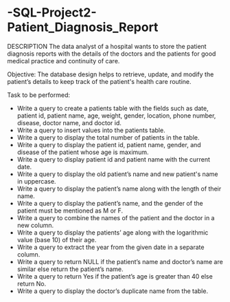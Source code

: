 # -SQL-Project2-Patient_Diagnosis_Report

DESCRIPTION
The data analyst of a hospital wants to store the patient diagnosis reports with the details of the doctors and the patients for good medical practice and continuity of care.

 
Objective:
The database design helps to retrieve, update, and modify the patient’s details to keep track of the patient's health care routine.



Task to be performed:

- Write a query to create a patients table with the fields such as date, patient id, patient name, age, weight, gender, location, phone number, disease, doctor name, and doctor id.
- Write a query to insert values into the patients table.
- Write a query to display the total number of patients in the table.
- Write a query to display the patient id, patient name, gender, and disease of the patient whose age is maximum.
- Write a query to display patient id and patient name with the current date.
- Write a query to display the old patient’s name and new patient's name in uppercase.
- Write a query to display the patient’s name along with the length of their name.
- Write a query to display the patient’s name, and the gender of the patient must be mentioned as M or F.
- Write a query to combine the names of the patient and the doctor in a new column. 
- Write a query to display the patients’ age along with the logarithmic value (base 10) of their age.
- Write a query to extract the year from the given date in a separate column.
- Write a query to return NULL if the patient’s name and doctor’s name are similar else return the patient’s name.
- Write a query to return Yes if the patient’s age is greater than 40 else return No.
- Write a query to display the doctor’s duplicate name from the table.
